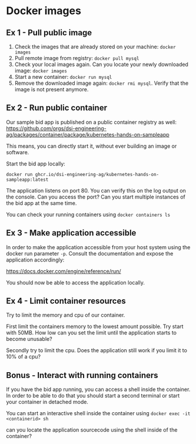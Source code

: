 # Docker images

## Ex 1 - Pull public image

1. Check the images that are already stored on your machine: `docker images`
2. Pull remote image from registry: `docker pull mysql`
3. Check your local images again. Can you locate your newly downloaded image: `docker images`
4. Start a new container: `docker run mysql`
5. Remove the downloaded image again: `docker rmi mysql`. Verify that the image is not present anymore.

## Ex 2 - Run public container

Our sample bid app is published on a public container registry as well: https://github.com/orgs/dsi-engineering-ag/packages/container/package/kubernetes-hands-on-sampleapp

This means, you can directly start it, without ever building an image or software.

Start the bid app locally: 

`docker run ghcr.io/dsi-engineering-ag/kubernetes-hands-on-sampleapp:latest`

The application listens on port 80. You can verify this on the log output on the console. Can you access the port? Can you start multiple instances of the bid app at the same time.

You can check your running containers using `docker containers ls`

## Ex 3 - Make application accessible

In order to make the application accessible from your host system using the docker run parameter `-p`. Consult the documentation and expose the application accordingly:

https://docs.docker.com/engine/reference/run/

You should now be able to access the application locally.

## Ex 4 - Limit container resources

Try to limit the memory and cpu of our container. 

First limit the containers memory to the lowest amount possible. Try start with 50MB. How low can you set the limit until the application starts to become unusable?

Secondly try to limit the cpu. Does the application still work if you limit it to 10% of a cpu?

## Bonus - Interact with running containers

If you have the bid app running, you can access a shell inside the container. In order to be able to do that you should start a second terminal or start your container in detached mode. 

You can start an interactive shell inside the container using `docker exec -it <containerid> sh`

can you locate the application sourcecode using the shell inside of the container?

